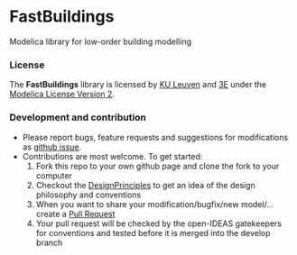 FastBuildings
=============

Modelica library for low-order building modelling

### License

The **FastBuildings** library is licensed by [KU Leuven](www.kuleuven.be) and [3E](http://www.3e.eu) under the [Modelica License Version 2](https://www.modelica.org/licenses/ModelicaLicense2).

### Development and contribution

* Please report bugs, feature requests and suggestions for modifications as [github issue](https://github.com/open-ideas/FastBuildings/issues).
* Contributions are most welcome.  To get started:
    1. Fork this repo to your own github page and clone the fork to your computer
    1. Checkout the [DesignPrinciples](https://github.com/open-ideas/FastBuildings/blob/master/DesignPrinciples.rst#design-of-fastbuildings-library) to get an idea of the design philosophy and conventions 
    1. When you want to share your modification/bugfix/new model/...  create a [Pull Request](https://help.github.com/articles/using-pull-requests)
    1. Your pull request will be checked by the open-IDEAS gatekeepers for conventions and tested before it is merged into the develop branch

